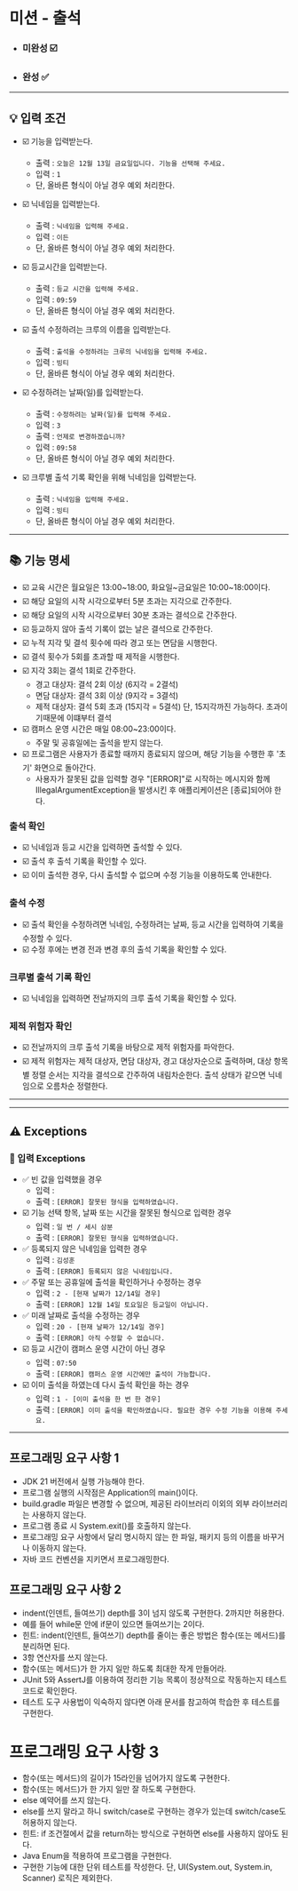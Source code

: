 # 미션 - 출석 

- ### 미완성 ☑️
- ### 완성 ✅


---
## 💡 입력 조건

- ☑️ 기능을 입력받는다. 
    - 출력 : `오늘은 12월 13일 금요일입니다. 기능을 선택해 주세요.`
    - 입력 : `1`
    - 단, 올바른 형식이 아닐 경우 예외 처리한다.

- ☑️ 닉네임을 입력받는다.
    - 출력 : `닉네임을 입력해 주세요.`
    - 입력 : `이든`
    - 단, 올바른 형식이 아닐 경우 예외 처리한다.

- ☑️ 등교시간을 입력받는다.
    - 출력 : `등교 시간을 입력해 주세요.`
    - 입력 : `09:59`
    - 단, 올바른 형식이 아닐 경우 예외 처리한다.

- ☑️ 출석 수정하려는 크루의 이름을 입력받는다.
    - 출력 : `출석을 수정하려는 크루의 닉네임을 입력해 주세요.`
    - 입력 : `빙티`
    - 단, 올바른 형식이 아닐 경우 예외 처리한다.

- ☑️ 수정하려는 날짜(일)를 입력받는다.
    - 출력 : `수정하려는 날짜(일)를 입력해 주세요.`
    - 입력 : `3`
    - 출력 : `언제로 변경하겠습니까?`
    - 입력 : `09:58`
    - 단, 올바른 형식이 아닐 경우 예외 처리한다.

- ☑️ 크루별 출석 기록 확인을 위해 닉네임을 입력받는다.
    - 출력 : `닉네임을 입력해 주세요.`
    - 입력 : `빙티`
    - 단, 올바른 형식이 아닐 경우 예외 처리한다.

---


## 📚 기능 명세
- ☑️ 교육 시간은 월요일은 13:00~18:00, 화요일~금요일은 10:00~18:00이다.
- ☑️ 해당 요일의 시작 시각으로부터 5분 초과는 지각으로 간주한다.
- ☑️ 해당 요일의 시작 시각으로부터 30분 초과는 결석으로 간주한다.
- ☑️ 등교하지 않아 출석 기록이 없는 날은 결석으로 간주한다.
- ☑️ 누적 지각 및 결석 횟수에 따라 경고 또는 면담을 시행한다.
- ☑️ 결석 횟수가 5회를 초과할 때 제적을 시행한다.
- ☑️ 지각 3회는 결석 1회로 간주한다.
  - 경고 대상자: 결석 2회 이상 (6지각 = 2결석)
  - 면담 대상자: 결석 3회 이상 (9지각 = 3결석)
  - 제적 대상자: 결석 5회 초과 (15지각 = 5결석) 단, 15지각까진 가능하다. 초과이기때문에 이떄부터 결석
- ☑️ 캠퍼스 운영 시간은 매일 08:00~23:00이다.
  - 주말 및 공휴일에는 출석을 받지 않는다.
- ☑️ 프로그램은 사용자가 종료할 때까지 종료되지 않으며, 해당 기능을 수행한 후 '초기' 화면으로 돌아간다.
  - 사용자가 잘못된 값을 입력할 경우 "[ERROR]"로 시작하는 메시지와 함께 IllegalArgumentException을 발생시킨 후 애플리케이션은 [종료]되어야 한다.


### 출석 확인
- ☑️ 닉네임과 등교 시간을 입력하면 출석할 수 있다.
- ☑️ 출석 후 출석 기록을 확인할 수 있다. 
- ☑️ 이미 출석한 경우, 다시 출석할 수 없으며 수정 기능을 이용하도록 안내한다.


### 출석 수정
- ☑️ 출석 확인을 수정하려면 닉네임, 수정하려는 날짜, 등교 시간을 입력하여 기록을 수정할 수 있다.
- ☑️ 수정 후에는 변경 전과 변경 후의 출석 기록을 확인할 수 있다.


### 크루별 출석 기록 확인
- ☑️ 닉네임을 입력하면 전날까지의 크루 출석 기록을 확인할 수 있다.

### 제적 위험자 확인
- ☑️ 전날까지의 크루 출석 기록을 바탕으로 제적 위험자를 파악한다.
- ☑️ 제적 위험자는 제적 대상자, 면담 대상자, 경고 대상자순으로 출력하며, 대상 항목별 정렬 순서는 지각을 결석으로 간주하여 내림차순한다. 출석 상태가 같으면 닉네임으로 오름차순 정렬한다.

---


---
## ⚠️ Exceptions
### 📕 입력 Exceptions
- ✅ 빈 값을 입력했을 경우
  - 입력 : ` `
  - 출력 : `[ERROR] 잘못된 형식을 입력하였습니다.`
- ☑️ 기능 선택 항목, 날짜 또는 시간을 잘못된 형식으로 입력한 경우
    - 입력 : `일 번 / 세시 삼분`
    - 출력 : `[ERROR] 잘못된 형식을 입력하였습니다.`
- ✅ 등록되지 않은 닉네임을 입력한 경우
    - 입력 : `김성훈`
    - 출력 : `[ERROR] 등록되지 않은 닉네임입니다.`
- ✅ 주말 또는 공휴일에 출석을 확인하거나 수정하는 경우
    - 입력 : `2 - [현재 날짜가 12/14일 경우]`
    - 출력 : `[ERROR] 12월 14일 토요일은 등교일이 아닙니다.`
- ✅ 미래 날짜로 출석을 수정하는 경우
    - 입력 : `20 - [현재 날짜가 12/14일 경우]`
    - 출력 : `[ERROR] 아직 수정할 수 없습니다.`
- ☑️ 등교 시간이 캠퍼스 운영 시간이 아닌 경우
    - 입력 : `07:50`
    - 출력 : `[ERROR] 캠퍼스 운영 시간에만 출석이 가능합니다.`
- ☑️ 이미 출석을 하였는데 다시 출석 확인을 하는 경우
    - 입력 : `1 - [이미 출석을 한 번 한 경우]`
    - 출력 : `[ERROR] 이미 출석을 확인하였습니다. 필요한 경우 수정 기능을 이용해 주세요.`

---


## 프로그래밍 요구 사항 1
- JDK 21 버전에서 실행 가능해야 한다.
- 프로그램 실행의 시작점은 Application의 main()이다.
- build.gradle 파일은 변경할 수 없으며, 제공된 라이브러리 이외의 외부 라이브러리는 사용하지 않는다.
- 프로그램 종료 시 System.exit()를 호출하지 않는다.
- 프로그래밍 요구 사항에서 달리 명시하지 않는 한 파일, 패키지 등의 이름을 바꾸거나 이동하지 않는다.
- 자바 코드 컨벤션을 지키면서 프로그래밍한다.

## 프로그래밍 요구 사항 2
- indent(인덴트, 들여쓰기) depth를 3이 넘지 않도록 구현한다. 2까지만 허용한다.
- 예를 들어 while문 안에 if문이 있으면 들여쓰기는 2이다.
- 힌트: indent(인덴트, 들여쓰기) depth를 줄이는 좋은 방법은 함수(또는 메서드)를 분리하면 된다.
- 3항 연산자를 쓰지 않는다.
- 함수(또는 메서드)가 한 가지 일만 하도록 최대한 작게 만들어라.
- JUnit 5와 AssertJ를 이용하여 정리한 기능 목록이 정상적으로 작동하는지 테스트 코드로 확인한다.
- 테스트 도구 사용법이 익숙하지 않다면 아래 문서를 참고하여 학습한 후 테스트를 구현한다.

# 프로그래밍 요구 사항 3
- 함수(또는 메서드)의 길이가 15라인을 넘어가지 않도록 구현한다.
- 함수(또는 메서드)가 한 가지 일만 잘 하도록 구현한다.
- else 예약어를 쓰지 않는다.
- else를 쓰지 말라고 하니 switch/case로 구현하는 경우가 있는데 switch/case도 허용하지 않는다.
- 힌트: if 조건절에서 값을 return하는 방식으로 구현하면 else를 사용하지 않아도 된다.
- Java Enum을 적용하여 프로그램을 구현한다.
- 구현한 기능에 대한 단위 테스트를 작성한다. 단, UI(System.out, System.in, Scanner) 로직은 제외한다.
